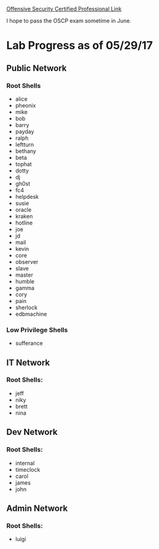 [Offensive Security Certified Professional Link](https://www.offensive-security.com/information-security-certifications/oscp-offensive-security-certified-professional/)

I hope to pass the OSCP exam sometime in June.

# Lab Progress as of 05/29/17

## Public Network

### Root Shells
  * alice
  * pheonix
  * mike
  * bob
  * barry
  * payday
  * ralph
  * leftturn
  * bethany
  * beta
  * tophat
  * dotty
  * dj
  * gh0st
  * fc4
  * helpdesk
  * susie
  * oracle
  * kraken
  * hotline
  * joe
  * jd
  * mail
  * kevin
  * core
  * observer
  * slave
  * master
  * humble
  * gamma
  * cory
  * pain
  * sherlock
  * edbmachine
### Low Privilege Shells
  * sufferance


## IT Network

### Root Shells:
  * jeff
  * niky
  * brett
  * nina
  
## Dev Network

### Root Shells:
  * internal
  * timeclock
  * carol
  * james
  * john
  
## Admin Network

### Root Shells:
  * luigi
